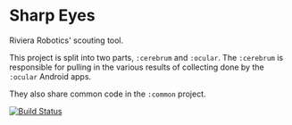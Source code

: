 Sharp Eyes
================
Riviera Robotics' scouting tool.

This project is split into two parts, `:cerebrum` and `:ocular`.
The `:cerebrum` is responsible for pulling in the various results of collecting
done by the `:ocular` Android apps.

They also share common code in the `:common` project.

[![Build Status](https://travis-ci.org/Team5818/vision-client-2017.svg?branch=master)](https://travis-ci.org/Team5818/vision-client-2017)
